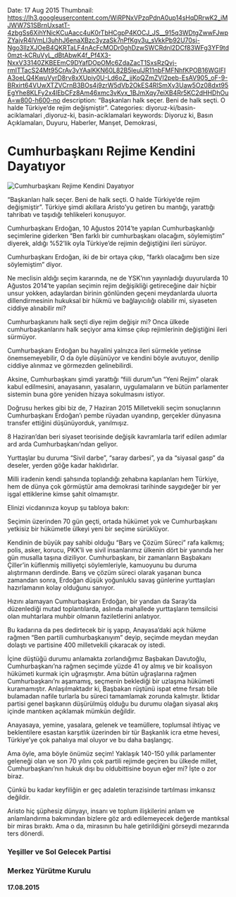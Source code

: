 Date: 17 Aug 2015
Thumbnail: https://lh3.googleusercontent.com/WiRPNxVPzqPdnA0up14sHqDRrwK2_iMJWW7S1SBrnUxsatT-4zbgSs6XihYNicKCuAacc4uK0rTbHCgpP4KOCJ_JS__915q3WDtgZwwFJwpZYajvR4lVmLl3uhhJ6enaXBzc3yzaSk7nPfKgv3u_sVkkPb92U70sj-Ngo3IlzXJOeB4QKRTaLF4nAcFcMODr0ghDzwSWCRdnl2DCf83WFg3YF9td0mzt-kCRuVyL_dBtAbwK4f_Pf4X3-NxxV33140ZKBEEmC9DYafDOpOMc6ZdaZacT1SxsRzQvj-rmITTacS24Mt95CrAv3yYAalKKN60L82B5leulJR11nbFMFNhfKPOB16WGlFIA3oeLQ4KwuVyrD8rv8xXUpiy0U-Ld6oZ_jjKoQZmZVI2peb-EsAV905_oF-9-BRxirt64VUwXTZVCrnB3BOs4j9zrW5dVb2OkES4RlSmXy3Uaw5Oz08dxt95EgYhe8KLFy2x4lEbCFz8Am46xmc3vKvx_1BJmXqy7eiXB4Rr5KC2dHHDhOuA=w800-h600-no
description: “Başkanları halk seçer. Beni de halk seçti. O halde Türkiye’de rejim değişmiştir”.
Categories: diyoruz-ki/basin-aciklamalari ,diyoruz-ki, basin-aciklamalari
keywords: Diyoruz ki, Basın Açıklamaları, Duyuru, Haberler, Manşet, Demokrasi, 

# Cumhurbaşkanı Rejime Kendini Dayatıyor

![Cumhurbaşkanı Rejime Kendini Dayatıyor](https://lh3.googleusercontent.com/WiRPNxVPzqPdnA0up14sHqDRrwK2_iMJWW7S1SBrnUxsatT-4zbgSs6XihYNicKCuAacc4uK0rTbHCgpP4KOCJ_JS__915q3WDtgZwwFJwpZYajvR4lVmLl3uhhJ6enaXBzc3yzaSk7nPfKgv3u_sVkkPb92U70sj-Ngo3IlzXJOeB4QKRTaLF4nAcFcMODr0ghDzwSWCRdnl2DCf83WFg3YF9td0mzt-kCRuVyL_dBtAbwK4f_Pf4X3-NxxV33140ZKBEEmC9DYafDOpOMc6ZdaZacT1SxsRzQvj-rmITTacS24Mt95CrAv3yYAalKKN60L82B5leulJR11nbFMFNhfKPOB16WGlFIA3oeLQ4KwuVyrD8rv8xXUpiy0U-Ld6oZ_jjKoQZmZVI2peb-EsAV905_oF-9-BRxirt64VUwXTZVCrnB3BOs4j9zrW5dVb2OkES4RlSmXy3Uaw5Oz08dxt95EgYhe8KLFy2x4lEbCFz8Am46xmc3vKvx_1BJmXqy7eiXB4Rr5KC2dHHDhOuA=w800-h600-no)

“Başkanları halk seçer. Beni de halk seçti. O halde Türkiye’de rejim değişmiştir”.  Türkiye şimdi akıllara Aristo’yu getiren bu mantığı, yarattığı tahribatı ve taşıdığı tehlikeleri konuşuyor.

Cumhurbaşkanı Erdoğan, 10 Ağustos 2014’te yapılan Cumhurbaşkanlığı seçimlerine giderken “Ben farklı bir cumhurbaşkanı olacağım, söylemiştim” diyerek, aldığı %52’lik oyla Türkiye’de rejimin değiştiğini ileri sürüyor.

Cumhurbaşkanı Erdoğan,  iki de bir ortaya çıkıp, “farklı olacağımı ben size söylemiştim” diyor.

Ne meclisin aldığı seçim kararında, ne de YSK’nın yayınladığı duyurularda 10 Ağustos 2014’te yapılan seçimin rejim değişikliği getireceğine dair hiçbir unsur yokken, adaylardan birinin gönlünden geçeni meydanlarda uluorta dillendirmesinin hukuksal bir hükmü ve bağlayıcılığı olabilir mi, siyaseten ciddiye alınabilir mi?

Cumhurbaşkanını halk seçti diye rejim değişir mi? Onca ülkede cumhurbaşkanlarını halk seçiyor ama kimse çıkıp rejimlerinin değiştiğini ileri sürmüyor.

Cumhurbaşkanı Erdoğan bu hayalini yalnızca ileri sürmekle yetinse önemsemeyebilir, O da öyle düşünüyor ve kendini böyle avutuyor, denilip ciddiye alınmaz ve görmezden gelinebilirdi.

Aksine,  Cumhurbaşkanı şimdi yarattığı “fiili durum”un  “Yeni Rejim” olarak kabul edilmesini, anayasanın, yasaların, uygulamaların ve bütün parlamenter sistemin buna göre yeniden hizaya sokulmasını istiyor.

Doğrusu herkes gibi biz de, 7 Haziran 2015 Milletvekili seçim sonuçlarının Cumhurbaşkanı Erdoğan’ı pembe rüyadan uyandırıp, gerçekler dünyasına transfer ettiğini düşünüyorduk, yanılmışız.

8 Haziran’dan beri siyaset teorisinde değişik kavramlarla tarif edilen adımlar ard arda Cumhurbaşkanı’ndan geliyor. 

Yurttaşlar bu duruma “Sivil darbe”, “saray darbesi”, ya da  “siyasal gasp”  da deseler, yerden göğe kadar haklıdırlar. 

Milli iradenin kendi şahsında toplandığı zehabına kapılanları hem Türkiye, hem de dünya çok görmüştür ama demokrasi tarihinde saygıdeğer bir yer işgal ettiklerine kimse şahit olmamıştır. 

Elinizi vicdanınıza koyup şu tabloya bakın:

Seçimin üzerinden 70 gün geçti, ortada hükümet yok ve Cumhurbaşkanı yetkisiz bir hükümetle ülkeyi yeni bir seçime sürüklüyor.

Kendinin de büyük pay sahibi olduğu “Barş ve Çözüm Süreci” rafa kalkmış; polis, asker, korucu, PKK’li ve sivil insanlarımız ülkenin dört bir yanında her gün musalla taşına diziliyor. Cumhurbaşkanı, bir zamanların Başbakanı Çiller’in küflenmiş milliyetçi söylemleriyle, kamuoyunu bu duruma alıştırmanın derdinde.  Barış ve çözüm süreci olarak yaşanan bunca zamandan sonra, Erdoğan düşük yoğunluklu savaş günlerine yurttaşları hazırlamanın kolay olduğunu sanıyor. 

Hızını alamayan Cumhurbaşkanı Erdoğan, bir yandan da Saray’da düzenlediği mutad toplantılarda, aslında mahallede yurttaşların temsilcisi olan muhtarlara muhbir olmanın faziletlerini anlatıyor.

Bu kadarına da pes dedirtecek bir iş yapıp,  Anayasa’daki açık hükme rağmen “Ben partili cumhurbaşkanıyım” deyip, seçimde meydan meydan dolaştı ve partisine 400 milletvekili çıkaracak oy istedi.

İçine düştüğü durumu anlamakta zorlandığımız Başbakan Davutoğlu, Cumhurbaşkanı’na rağmen seçimde yüzde 41 oy almış ve bir koalisyon hükümeti kurmak için uğraşmıştır. Ama bütün uğraşlarına rağmen Cumhurbaşkanı’nı aşamamış, seçmenin beklediği bir uzlaşma hükümeti kuramamıştır. Anlaşılmaktadır ki, Başbakan rüştünü ispat etme fırsatı bile bulamadan nafile turlarla bu süreci tamamlamak zorunda kalmıştır. İktidar partisi genel başkanın düşürülmüş olduğu bu durumu olağan siyasal akış içinde mantıken açıklamak mümkün değildir. 

Anayasaya, yemine, yasalara, gelenek ve teamüllere, toplumsal ihtiyaç ve beklentilere esastan karşıtlık üzerinden bir tür Başkanlık icra etme hevesi, Türkiye’ye çok pahalıya mal oluyor ve bu daha başlangıç.

Ama öyle, ama böyle önümüz seçim! Yaklaşık 140-150 yıllık parlamenter geleneği olan ve son 70 yılını çok partili rejimde geçiren bu ülkede millet, Cumhurbaşkanı’nın hukuk dışı bu oldubittisine boyun eğer mi? İşte o zor biraz.

Çünkü bu kadar keyfiliğin er geç adaletin terazisinde tartılması imkansız değildir.

Aristo hiç şüphesiz dünyayı, insanı ve toplum ilişkilerini anlam ve anlamlandırma bakımından bizlere göz ardı edilemeyecek değerde mantıksal bir miras bıraktı.  Ama o da, mirasının bu hale getirildiğini görseydi mezarında ters dönerdi.


### Yeşiller ve Sol Gelecek Partisi 
### Merkez Yürütme Kurulu
#### 17.08.2015
